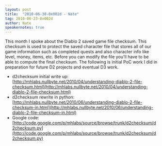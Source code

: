 ```yaml
---
layout: post
title:  "2010-06-30-0x002d - Nate"
tag: 2010-06-23-0x002d
author: Nate
speakernotes: true
---
```


This month I spoke about the Diablo 2 saved game file checksum. This
checksum is used to protect the saved character file that stores all of
our game information such as completed quests and also character info
like level, money, items, etc. Before you can modify the file you'll
have to be able to compute the final checksum. The following is initial
PoC work I did in preparation for future D2 projects and eventual D3
work.

* d2checksum initial write up: [http://mhlabs.nullbyte.net/2010/04/understanding-diablo-2-file-checksum.html](http://mhlabs.nullbyte.net/2010/04/understanding-diablo-2-file-checksum.html)
* d2checksum rewrite in python: [http://mhlabs.nullbyte.net/2010/06/understanding-diablo-2-file-checksum-in.html](http://mhlabs.nullbyte.net/2010/06/understanding-diablo-2-file-checksum-in.html)
* Google code: [http://code.google.com/p/mhlabs/source/browse/trunk/d2checksum/d2checksum.py](http://code.google.com/p/mhlabs/source/browse/trunk/d2checksum/d2checksum.py)


